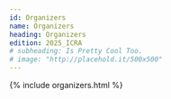 ```yaml
---
id: Organizers
name: Organizers
heading: Organizers
edition: 2025_ICRA
# subheading: Is Pretty Cool Too.
# image: "http://placehold.it/500x500"
---
```


{% include organizers.html %}